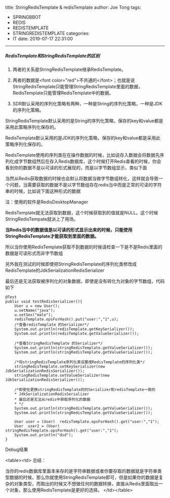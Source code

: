 title: StringRedisTemplate  &amp; redisTemplate
author: Joe Tong
tags:
  - SPRINGBBOT
  - REDIS
  - REDISTEMPLATE
  - STRINGREDISTEMPLATE
categories:
  - IT
date: 2019-07-17 22:31:00
---
##### RedisTemplate和StringRedisTemplate的区别


1. 两者的关系是StringRedisTemplate继承RedisTemplate。

2. 两者的数据是&lt;font color="red"&gt;不共通的&lt;/font&gt;；也就是说StringRedisTemplate只能管理StringRedisTemplate里面的数据，RedisTemplate只能管理RedisTemplate中的数据。

3. SDR默认采用的序列化策略有两种，一种是String的序列化策略，一种是JDK的序列化策略。

StringRedisTemplate默认采用的是String的序列化策略，保存的key和value都是采用此策略序列化保存的。

RedisTemplate默认采用的是JDK的序列化策略，保存的key和value都是采用此策略序列化保存的。



RedisTemplate使用的序列类在在操作数据的时候，比如说存入数据会将数据先序列化成字节数组然后在存入Redis数据库，这个时候打开Redis查看的时候，你会看到你的数据不是以可读的形式展现的，而是以字节数组显示，类似下面



当然从Redis获取数据的时候也会默认将数据当做字节数组转化，这样就会导致一个问题，当需要获取的数据不是以字节数组存在redis当中而是正常的可读的字符串的时候，比如说下面这种形式的数据



注：使用的软件是RedisDesktopManager

RedisTemplate就无法获取到数据，这个时候获取到的值就是NULL。这个时候StringRedisTempate就派上了用场。



**当Redis当中的数据值是以可读的形式显示出来的时候，只能使用StringRedisTemplate才能获取到里面的数据。**

所以当你使用RedisTemplate获取不到数据的时候请检查一下是不是Redis里面的数据是可读形式而非字节数组



另外我在测试的时候即使把StringRedisTemplate的序列化类修改成RedisTemplate的JdkSerializationRedisSerializer

最后还是无法获取被序列化的对象数据，即使是没有转化为对象的字节数组，代码如下
```
@Test  
public void testRedisSerializer(){  
    User u = new User();  
    u.setName("java");  
    u.setSex("male");  
    redisTemplate.opsForHash().put("user:","1",u);  
    /*查看redisTemplate 的Serializer*/  
    System.out.println(redisTemplate.getKeySerializer());  
    System.out.println(redisTemplate.getValueSerializer());  
    
    /*查看StringRedisTemplate 的Serializer*/  
    System.out.println(stringRedisTemplate.getValueSerializer());  
    System.out.println(stringRedisTemplate.getValueSerializer());  
    
    /*将stringRedisTemplate序列化类设置成RedisTemplate的序列化类*/  
    stringRedisTemplate.setKeySerializer(new JdkSerializationRedisSerializer());  
    stringRedisTemplate.setValueSerializer(new JdkSerializationRedisSerializer());  
    
    /*即使在更换stringRedisTemplate的的Serializer和redisTemplate一致的 
    * JdkSerializationRedisSerializer 
    * 最后还是无法从redis中获取序列化的数据 
    * */  
    System.out.println(stringRedisTemplate.getValueSerializer());  
    System.out.println(stringRedisTemplate.getValueSerializer());  
    
    User user = (User)  redisTemplate.opsForHash().get("user:","1");  
    User  user2 = (User) stringRedisTemplate.opsForHash().get("user:","1");  
    System.out.println("dsd");  
}
```
Debug结果


&lt;table&gt;&lt;td&gt;
总结：  

当你的redis数据库里面本来存的是字符串数据或者你要存取的数据就是字符串类型数据的时候，那么你就使用StringRedisTemplate即可，但是如果你的数据是复杂的对象类型，而取出的时候又不想做任何的数据转换，直接从Redis里面取出一个对象，那么使用RedisTemplate是更好的选择。
&lt;/td&gt;&lt;/table&gt;
